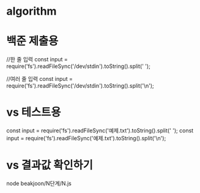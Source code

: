 # algorithm

# 백준 제출용
//한 줄 입력
const input = require('fs').readFileSync('/dev/stdin').toString().split(' ');

//여러 줄 입력
const input = require('fs').readFileSync('/dev/stdin').toString().split('\n');

# vs 테스트용
const input = require('fs').readFileSync('예제.txt').toString().split(' ');
const input = require('fs').readFileSync('예제.txt').toString().split('\n');

# vs 결과값 확인하기
node beakjoon/N단계/N.js